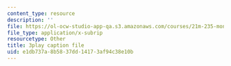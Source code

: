 ```yaml
---
content_type: resource
description: ''
file: https://ol-ocw-studio-app-qa.s3.amazonaws.com/courses/21m-235-monteverdi-to-mozart-1600-1800-fall-2013/e1db737a8b5837dd14173af94c38e10b_itLh_yWsOX0.srt
file_type: application/x-subrip
resourcetype: Other
title: 3play caption file
uid: e1db737a-8b58-37dd-1417-3af94c38e10b
---
```

